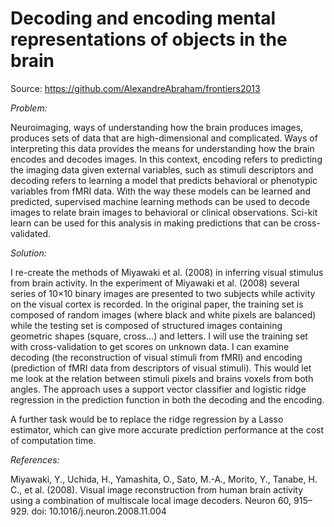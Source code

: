 # Decoding and encoding mental representations of objects in the brain

Source: https://github.com/AlexandreAbraham/frontiers2013

*Problem:* 

Neuroimaging, ways of understanding how the brain produces images, produces sets of data that are high-dimensional and complicated. Ways of interpreting this data provides the means for understanding how the brain encodes and decodes images. In this context, encoding refers to predicting the imaging data given external variables, such as stimuli descriptors and decoding refers to learning a model that predicts behavioral or phenotypic variables from fMRI data. With the way these models can be learned and predicted, supervised machine learning methods can be used to decode images to relate brain images to behavioral or clinical observations. Sci-kit learn can be used for this analysis in making predictions that can be cross-validated. 

*Solution:* 

I re-create the methods of Miyawaki et al. (2008) in inferring visual stimulus from brain activity. In the experiment of Miyawaki et al. (2008) several series of 10×10 binary images are presented to two subjects while activity on the visual cortex is recorded. In the original paper, the training set is composed of random images (where black and white pixels are balanced) while the testing set is composed of structured images containing geometric shapes (square, cross…) and letters. I will use the training set with cross-validation to get scores on unknown data. I can examine decoding (the reconstruction of visual stimuli from fMRI) and encoding (prediction of fMRI data from descriptors of visual stimuli). This would let me look at the relation between stimuli pixels and brains voxels from both angles. The approach uses a support vector classifier and logistic ridge regression in the prediction function in both the decoding and the encoding. 

A further task would be to replace the ridge regression  by a Lasso estimator, which can give more accurate prediction performance at the cost of computation time.

*References:*

Miyawaki, Y., Uchida, H., Yamashita, O., Sato, M.-A., Morito, Y., Tanabe, H. C., et al. (2008). Visual image reconstruction from human brain activity using a combination of multiscale local image decoders. Neuron 60, 915–929. doi: 10.1016/j.neuron.2008.11.004

